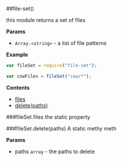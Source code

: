 <a name="module_file-set"></a>
##file-set()

this module returns a set of files

**Params**

-  `Array.<string>` - a list of file patterns

  
**Example**  
```js
var fileSet = require("file-set");

var cowFiles = fileSet("cow/*");
```
**Contents**  
* [files](#module_file-set#files)
* [delete(paths)](#module_file-set#delete)

<a name="module_file-set#files"></a>
###fileSet.files
the static property

  
<a name="module_file-set#delete"></a>
###fileSet.delete(paths)
A static methy meth

**Params**

- paths `array` - the paths to delete

